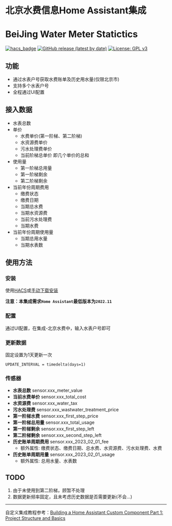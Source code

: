 # 北京水费信息Home Assistant集成
# BeiJing Water Meter Statictics

[![hacs_badge](https://img.shields.io/badge/HACS-Default-41BDF5.svg)](https://github.com/hacs/integration)  [![GitHub release (latest by date)](https://img.shields.io/github/v/release/WeiYang1982/bj_water_statictics)](https://github.com/WeiYang1982/bj_water_statictics/releases/tag/v1.0)  [![License: GPL v3](https://img.shields.io/badge/License-GPLv3-blue.svg)](https://www.gnu.org/licenses/gpl-3.0)



## 功能
 - 通过水表户号获取水费账单及历史用水量(仅限北京市)
 - 支持多个水表户号
 - 全程通过UI配置

## 接入数据
 - 水表总数
 - 单价
   - 水费单价(第一阶梯、第二阶梯)
   - 水资源费单价
   - 污水处理费单价
   - 当前阶梯总单价 即几个单价的总和
 - 使用量
   - 第一阶梯总用量
   - 第一阶梯剩余
   - 第二阶梯剩余
 - 当前年份周期费用
   - 缴费状态
   - 缴费日期
   - 当期总水费
   - 当期水资源费
   - 当前污水处理费
   - 当期水费
 - 当前年份周期使用量
   - 当期总用水量
   - 当期水表数

## 使用方法

### 安装

使用[HACS](https://hacs.xyz/)或[手动下载安装](https://github.com/WeiYang1982/bj_water_statictics/releases)

**注意：本集成需求`Home Assistant`最低版本为`2022.11`**

### 配置
通过UI配置，在集成-北京水费中，输入水表户号即可

### 更新数据
固定设置为1天更新一次
```
UPDATE_INTERVAL = timedelta(days=1)
```

### 传感器
 - **水表总数**  sensor.xxx_meter_value
 - **当前水费单价**   sensor.xxx_total_cost
 - **水资源费**   sensor.xxx_water_tax
 - **污水处理费**   sensor.xxx_wastwater_treatment_price
 - **第一阶梯水费**  sensor.xxx_first_step_price
 - **第一阶梯总用量**  sensor.xxx_total_usage
 - **第一阶梯剩余**   sensor.xxx_first_step_left
 - **第二阶梯剩余**  sensor.xxx_second_step_left
 - **历史账单周期费用**   sensor.xxx_2023_02_01_fee
     - 额外属性: 缴费状态、缴费日期、总水费、水资源费、污水处理费、水费
 - **历史账单周期用量**   sensor.xxx_2023_02_01_usage
     - 额外属性: 总用水量、水表数




## TODO
1. 由于未使用到第二阶梯，顾暂不处理
2. 数据更新频率固定，且未考虑历史数据是否需要更新(不会...)


- - -
自定义集成教程参考：[Building a Home Assistant Custom Component Part 1: Project Structure and Basics](https://aarongodfrey.dev/home%20automation/building_a_home_assistant_custom_component_part_1/)
